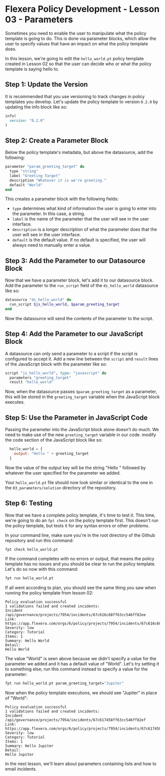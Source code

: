 # Flexera Policy Development - Lesson 03 - Parameters

Sometimes you need to enable the user to manipulate what the policy template is going to do. This is done via parameter blocks, which allow the user to specify values that have an impact on what the policy template does.

In this lesson, we're going to edit the `hello_world.pt` policy template created in Lesson 02 so that the user can decide who or what the policy template is saying hello to.

## Step 1: Update the Version

It is recommended that you use versioning to track changes in policy templates you develop. Let's update the policy template to version `0.2.0` by updating the info block like so:

```ruby
info(
  version: "0.2.0"
)
```

## Step 2: Create a Parameter Block

Below the policy template's metadata, but above the datasource, add the following:

```ruby
parameter "param_greeting_target" do
  type "string"
  label "Greeting Target"
  description "Whatever it is we're greeting."
  default "World"
end
```

This creates a parameter block with the following fields:

* `type` determines what kind of information the user is going to enter into the parameter. In this case, a string.
* `label` is the name of the parameter that the user will see in the user interface.
* `description` is a longer description of what the parameter does that the user will see in the user interface.
* `default` is the default value. If no default is specified, the user will always need to manually enter a value.

## Step 3: Add the Parameter to our Datasource Block

Now that we have a parameter block, let's add it to our datasource block. Add the parameter to the `run_script` field of the `ds_hello_world` datasource like so:

```ruby
datasource "ds_hello_world" do
  run_script $js_hello_world, $param_greeting_target
end
```

Now the datasource will send the contents of the parameter to the script.

## Step 4: Add the Parameter to our JavaScript Block

A datasource can only send a parameter to a script if the script is configured to accept it. Add a new line between the `script` and `result` lines of the JavaScript block with the parameter like so:

```ruby
script "js_hello_world", type: "javascript" do
  parameters "greeting_target"
  result "hello_world"
```

Now, when the datasource passes `$param_greeting_target` as a parameter, this will be stored in the `greeting_target` variable when the JavaScript block executes.

## Step 5: Use the Parameter in JavaScript Code

Passing the parameter into the JavaScript block alone doesn't do much. We need to make use of the new `greeting_target` variable in our code. modify the code section of the JavaScript block like so:

```javascript
  hello_world = {
    output: "Hello " + greeting_target
  }
```

Now the value of the output key will be the string "Hello " followed by whatever the user specified for the parameter we added.

Your `hello_world.pt` file should now look similar or identical to the one in the `03_parameters/solution` directory of the repository.

## Step 6: Testing

Now that we have a complete policy template, it's time to test it. This time, we're going to do an `fpt check` on the policy template first. This doesn't run the policy template, but tests it for any syntax errors or other problems.

In your command line, make sure you're in the root directory of the Github repository and run this command:

```bash
fpt check hello_world.pt
```

If the command completes with no errors or output, that means the policy template has no issues and you should be clear to run the policy template. Let's do so now with this command:

```bash
fpt run hello_world.pt
```

If all went according to plan, you should see the same thing you saw when running the policy template from lesson 02:

```text
Policy evaluation successful
1 validations failed and created incidents:
Incident /api/governance/projects/7954/incidents/67c616c68ff63cc546ff82ee
Link: https://app.flexera.com/orgs/6/policy/projects/7954/incidents/67c616c68ff63cc546ff82ee
Severity: low
Category: Tutorial
Items: 1
Summary: Hello World
Detail:
Hello World
```

The value "World" is seen above because we didn't specify a value for the parameter we added and it has a default value of "World". Let's try setting it to something else; run this command instead to specify a value for the parameter:

```bash
fpt run hello_world.pt param_greeting_target="Jupiter"
```

Now when the policy template executions, we should see "Jupiter" in place of "World":

```text
Policy evaluation successful
1 validations failed and created incidents:
Incident /api/governance/projects/7954/incidents/67c617458ff63cc546ff82ef
Link: https://app.flexera.com/orgs/6/policy/projects/7954/incidents/67c617458ff63cc546ff82ef
Severity: low
Category: Tutorial
Items: 1
Summary: Hello Jupiter
Detail:
Hello Jupiter
```

In the next lesson, we'll learn about parameters containing lists and how to email incidents.
